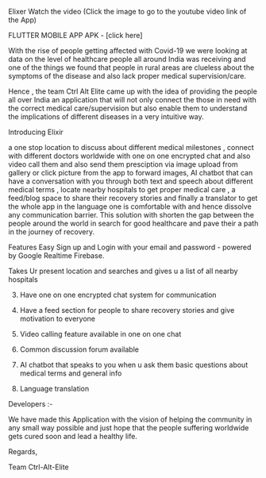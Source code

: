 Elixer
Watch the video (Click the image to go to the youtube video link of the App)

FLUTTER MOBILE APP APK - [click here]

With the rise of people getting affected with Covid-19 we were looking at data on the level of healthcare people all around India was receiving and one of the things we found that people in rural areas are clueless about the symptoms of the disease and also lack proper medical supervision/care.

Hence , the team Ctrl Alt Elite came up with the idea of providing the people all over India an application that will not only connect the those in need with the correct medical care/supervision but also enable them to understand the implications of different diseases in a very intuitive way.

Introducing Elixir

a one stop location to discuss about different medical milestones , connect with different doctors worldwide with one on one encrypted chat and also video call them and also send them presciption via image upload from gallery or click picture from the app to forward images, AI chatbot that can have a conversation with you through both text and speech about different medical terms , locate nearby hospitals to get proper medical care , a feed/blog space to share their recovery stories and finally a translator to get the whole app in the language one is comfortable with and hence dissolve any communication barrier. This solution with shorten the gap between the people around the world in search for good healthcare and pave their a path in the journey of recovery.

Features
Easy Sign up and Login with your email and password - powered by Google Realtime Firebase.
 

Takes Ur present location and searches and gives u a list of all nearby hospitals


3. Have one on one encrypted chat system for communication


4. Have a feed section for people to share recovery stories and give motivation to everyone


5. Video calling feature available in one on one chat
 

6. Common discussion forum available


7. AI chatbot that speaks to you when u ask them basic questions about medical terms and general info


8. Language translation
 

Developers :-



We have made this Application with the vision of helping the community in any small way possible and just hope that the people suffering worldwide gets cured soon and lead a healthy life.

Regards,

Team Ctrl-Alt-Elite
